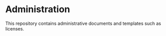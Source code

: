 # Administration
This repository contains administrative documents and templates such as licenses.


